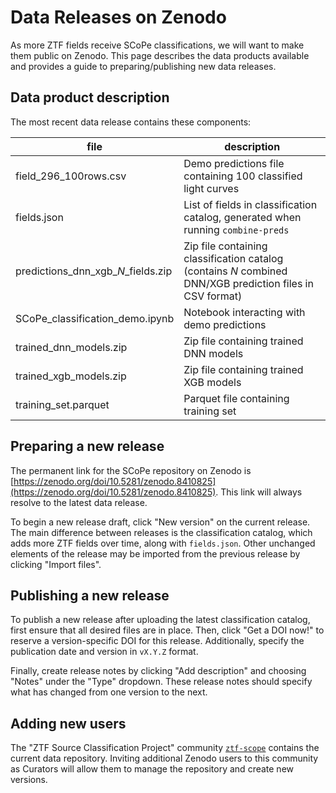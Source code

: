# Data Releases on Zenodo

As more ZTF fields receive SCoPe classifications, we will want to make them public on Zenodo. This page describes the data products available and provides a guide to preparing/publishing new data releases.

## Data product description

The most recent data release contains these components:

| file | description |
| -------------- | ------------ |
| field_296_100rows.csv | Demo predictions file containing 100 classified light curves |
| fields.json | List of fields in classification catalog, generated when running `combine-preds` |
| predictions_dnn_xgb_*N*_fields.zip | Zip file containing classification catalog (contains *N* combined DNN/XGB prediction files in CSV format) |
| SCoPe_classification_demo.ipynb | Notebook interacting with demo predictions |
| trained_dnn_models.zip | Zip file containing trained DNN models |
| trained_xgb_models.zip | Zip file containing trained XGB models |
| training_set.parquet | Parquet file containing training set |

## Preparing a new release

The permanent link for the SCoPe repository on Zenodo is [https://zenodo.org/doi/10.5281/zenodo.8410825](https://zenodo.org/doi/10.5281/zenodo.8410825). This link will always resolve to the latest data release.

To begin a new release draft, click "New version" on the current release. The main difference between releases is the classification catalog, which adds more ZTF fields over time, along with `fields.json`. Other unchanged elements of the release may be imported from the previous release by clicking "Import files".

## Publishing a new release

To publish a new release after uploading the latest classification catalog, first ensure that all desired files are in place. Then, click "Get a DOI now!" to reserve a version-specific DOI for this release. Additionally, specify the publication date and version in `vX.Y.Z` format.

Finally, create release notes by clicking "Add description" and choosing "Notes" under the "Type" dropdown. These release notes should specify what has changed from one version to the next.

## Adding new users

The "ZTF Source Classification Project" community [`ztf-scope`](https://zenodo.org/communities/ztf-scope) contains the current data repository. Inviting additional Zenodo users to this community as Curators will allow them to manage the repository and create new versions.
